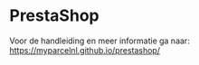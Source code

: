 # PrestaShop
Voor de handleiding en meer informatie ga naar: 
https://myparcelnl.github.io/prestashop/

